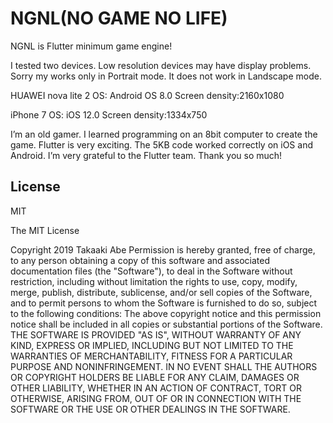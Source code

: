 # NGNL(NO GAME NO LIFE)

NGNL is Flutter minimum game engine!

I tested two devices.
Low resolution devices may have display problems.
Sorry my works only in Portrait mode. It does not work in Landscape mode.

HUAWEI nova lite 2
OS: Android OS 8.0
Screen density:2160x1080

iPhone 7
OS: iOS 12.0
Screen density:1334x750

I’m an old gamer.
I learned programming on an 8bit computer to create the game.
Flutter is very exciting. The 5KB code worked correctly on iOS and Android.
I’m very grateful to the Flutter team. Thank you so much!

## License
MIT

The MIT License

Copyright 2019 Takaaki Abe
Permission is hereby granted, free of charge, to any person obtaining a copy of this software and associated documentation files (the "Software"), to deal in the Software without restriction, including without limitation the rights to use, copy, modify, merge, publish, distribute, sublicense, and/or sell copies of the Software, and to permit persons to whom the Software is furnished to do so, subject to the following conditions:
The above copyright notice and this permission notice shall be included in all copies or substantial portions of the Software.
THE SOFTWARE IS PROVIDED "AS IS", WITHOUT WARRANTY OF ANY KIND, EXPRESS OR IMPLIED, INCLUDING BUT NOT LIMITED TO THE WARRANTIES OF MERCHANTABILITY, FITNESS FOR A PARTICULAR PURPOSE AND NONINFRINGEMENT. IN NO EVENT SHALL THE AUTHORS OR COPYRIGHT HOLDERS BE LIABLE FOR ANY CLAIM, DAMAGES OR OTHER LIABILITY, WHETHER IN AN ACTION OF CONTRACT, TORT OR OTHERWISE, ARISING FROM, OUT OF OR IN CONNECTION WITH THE SOFTWARE OR THE USE OR OTHER DEALINGS IN THE SOFTWARE.
